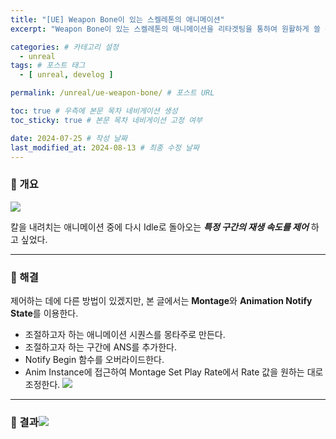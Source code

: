 ```yaml
---
title: "[UE] Weapon Bone이 있는 스켈레톤의 애니메이션"
excerpt: "Weapon Bone이 있는 스켈레톤의 애니메이션을 리타겟팅을 통하여 원활하게 쓸 수 있는 방법"

categories: # 카테고리 설정
  - unreal
tags: # 포스트 태그
  - [ unreal, develog ]

permalink: /unreal/ue-weapon-bone/ # 포스트 URL

toc: true # 우측에 본문 목차 네비게이션 생성
toc_sticky: true # 본문 목차 네비게이션 고정 여부

date: 2024-07-25 # 작성 날짜
last_modified_at: 2024-08-13 # 최종 수정 날짜
---
```


### 🌸 개요
![](https://velog.velcdn.com/images/cottondream/post/4f27e4a3-1fd6-4189-a689-6f1a522b697c/image.gif)

칼을 내려치는 애니메이션 중에 다시 Idle로 돌아오는 _**특정 구간의 재생 속도를 제어**_ 하고 싶었다.

- - -

### 🌸 해결
제어하는 데에 다른 방법이 있겠지만, 본 글에서는 **Montage**와 **Animation Notify State**를 이용한다.

- 조절하고자 하는 애니메이션 시퀀스를 몽타주로 만든다.
- 조절하고자 하는 구간에 ANS를 추가한다.
- Notify Begin 함수를 오버라이드한다.
- Anim Instance에 접근하여 Montage Set Play Rate에서 Rate 값을 원하는 대로 조정한다.
  ![](https://velog.velcdn.com/images/cottondream/post/ad71133d-8375-4bb9-bce9-c410fa5c2a71/image.png)

- - -

### 🌸 결과![](https://velog.velcdn.com/images/cottondream/post/48422339-075a-41c3-b559-64dbb585db0d/image.gif)


